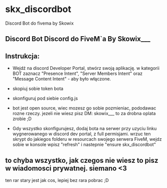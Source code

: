 # skx_discordbot
Discord Bot do fivema by Skowix


## Discord Bot Discord do FiveM`a By Skowix___

## Instrukcja:

- Wejdź na discord Developer Portal, stwórz swoją aplikację. w kategorii BOT
zaznacz "Presence Intent", "Server Members Intent" oraz "Message Content Intent" - aby było włączone.

- skopiuj sobie token bota

- skonfiguruj pod siebie config.js

- bot jest open source, wiec mozesz go sobie pozmieniac, pododawac rozne rzeczy. jezeli nie wiesz pisz DM: skowix___ to za drobna
oplata zrobie ;D

- Gdy wszystko skonfigurujesz, dodaj bota na serwer przy uzyciu linku wygnerowanego w discord dev portal, z full permisjami.
wrzuc ten skrypt do jakiegos folderu w resourcach swojego serwera FiveM, wejdz sobie w konsole wpisz "refresh" i nastepnie
"ensure skx_discordbot"

## to chyba wszystko, jak czegos nie wiesz to pisz w wiadomosci prywatnej. siemano <3


ten rar stary jest jak cos, lepiej bez rara pobrac ;D
